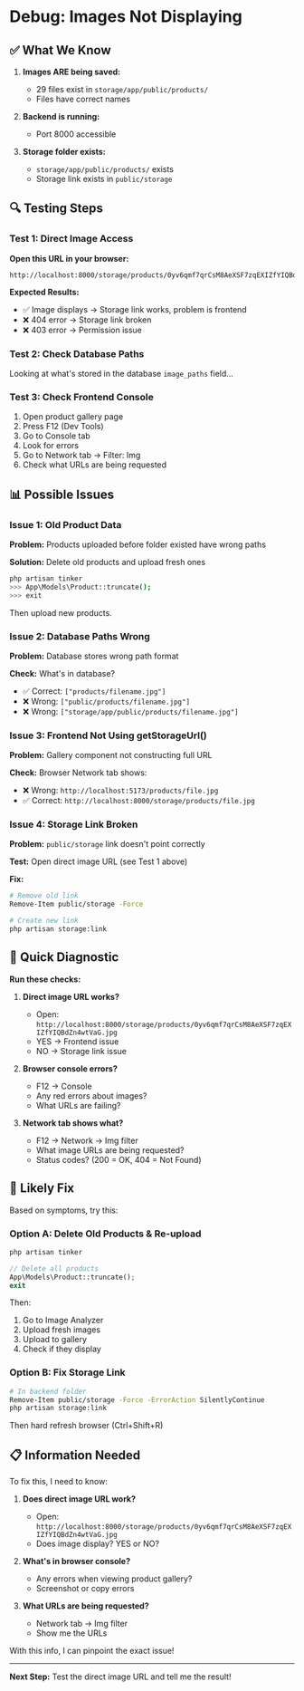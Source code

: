 # Debug: Images Not Displaying

## ✅ What We Know

1. **Images ARE being saved:**
   - 29 files exist in `storage/app/public/products/`
   - Files have correct names

2. **Backend is running:**
   - Port 8000 accessible

3. **Storage folder exists:**
   - `storage/app/public/products/` exists
   - Storage link exists in `public/storage`

## 🔍 Testing Steps

### Test 1: Direct Image Access

**Open this URL in your browser:**
```
http://localhost:8000/storage/products/0yv6qmf7qrCsM8AeXSF7zqEXIZfYIQBdZn4wtVaG.jpg
```

**Expected Results:**
- ✅ Image displays → Storage link works, problem is frontend
- ❌ 404 error → Storage link broken
- ❌ 403 error → Permission issue

### Test 2: Check Database Paths

Looking at what's stored in the database `image_paths` field...

### Test 3: Check Frontend Console

1. Open product gallery page
2. Press F12 (Dev Tools)
3. Go to Console tab
4. Look for errors
5. Go to Network tab → Filter: Img
6. Check what URLs are being requested

## 📊 Possible Issues

### Issue 1: Old Product Data

**Problem:** Products uploaded before folder existed have wrong paths

**Solution:** Delete old products and upload fresh ones

```bash
php artisan tinker
>>> App\Models\Product::truncate();
>>> exit
```

Then upload new products.

### Issue 2: Database Paths Wrong

**Problem:** Database stores wrong path format

**Check:** What's in database?
- ✅ Correct: `["products/filename.jpg"]`
- ❌ Wrong: `["public/products/filename.jpg"]`
- ❌ Wrong: `["storage/app/public/products/filename.jpg"]`

### Issue 3: Frontend Not Using getStorageUrl()

**Problem:** Gallery component not constructing full URL

**Check:** Browser Network tab shows:
- ❌ Wrong: `http://localhost:5173/products/file.jpg`
- ✅ Correct: `http://localhost:8000/storage/products/file.jpg`

### Issue 4: Storage Link Broken

**Problem:** `public/storage` link doesn't point correctly

**Test:** Open direct image URL (see Test 1 above)

**Fix:**
```bash
# Remove old link
Remove-Item public/storage -Force

# Create new link  
php artisan storage:link
```

## 🎯 Quick Diagnostic

**Run these checks:**

1. **Direct image URL works?**
   - Open: `http://localhost:8000/storage/products/0yv6qmf7qrCsM8AeXSF7zqEXIZfYIQBdZn4wtVaG.jpg`
   - YES → Frontend issue
   - NO → Storage link issue

2. **Browser console errors?**
   - F12 → Console
   - Any red errors about images?
   - What URLs are failing?

3. **Network tab shows what?**
   - F12 → Network → Img filter
   - What image URLs are being requested?
   - Status codes? (200 = OK, 404 = Not Found)

## 🔧 Likely Fix

Based on symptoms, try this:

### Option A: Delete Old Products & Re-upload

```bash
php artisan tinker
```
```php
// Delete all products
App\Models\Product::truncate();
exit
```

Then:
1. Go to Image Analyzer
2. Upload fresh images
3. Upload to gallery
4. Check if they display

### Option B: Fix Storage Link

```bash
# In backend folder
Remove-Item public/storage -Force -ErrorAction SilentlyContinue
php artisan storage:link
```

Then hard refresh browser (Ctrl+Shift+R)

## 📋 Information Needed

To fix this, I need to know:

1. **Does direct image URL work?**
   - Open: `http://localhost:8000/storage/products/0yv6qmf7qrCsM8AeXSF7zqEXIZfYIQBdZn4wtVaG.jpg`
   - Does image display? YES or NO?

2. **What's in browser console?**
   - Any errors when viewing product gallery?
   - Screenshot or copy errors

3. **What URLs are being requested?**
   - Network tab → Img filter
   - Show me the URLs

With this info, I can pinpoint the exact issue!

---

**Next Step:** Test the direct image URL and tell me the result!

